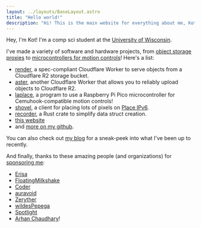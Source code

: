 ```yaml
---
layout: ../layouts/BaseLayout.astro
title: "Hello world!"
description: "Hi! This is the main website for everything about me, Kot!"
---
```


Hey, I'm Kot! I'm a comp sci student at the [University of Wisconsin](https://wisc.edu).

I've made a variety of software and hardware projects, from [object storage proxies](https://github.com/kotx/render) to [microcontrollers for motion controls](https://github.com/kotx/laplace)!
Here's a list:

- [render](https://github.com/kotx/render), a spec-compliant Cloudflare Worker to serve objects from a Cloudflare R2 storage bucket.
- [aster](https://github.com/kotx/aster), another Cloudflare Worker that allows you to reliably upload objects to Cloudflare R2.
- [laplace](https://github.com/kotx/laplace), a program to use a Raspberry Pi Pico microcontroller for Cemuhook-compatible motion controls!
- [shovel](https://github.com/kotx/shovel), a client for placing lots of pixels on [Place IPv6](https://v6.sys42.net/).
- [recorder](https://github.com/kotx/recorder), a Rust crate to simplify data struct creation.
- [this website](https://github.com/kotx/yukata.dev)
- and [more on my github](https://github.com/kotx?tab=repositories&q=&type=source).

You can also check out [my blog](/b) for a sneak-peek into what I've been up to recently.

And finally, thanks to these amazing people (and organizations) for [sponsoring me](https://github.com/sponsors/kotx):

- [Erisa](https://erisa.uk)
- [FloatingMilkshake](https://floatingmilkshake.com)
- [Coder](https://coder.com)
- [auravoid](https://auravoid.dev)
- [Zeryther](https://zeryther.com)
- [wildesPepega](https://github.com/wildesPepega)
- [Spotlight](https://github.com/spotlightishere)
- [Arhan Chaudhary](https://github.com/arhanchaudhary)!
